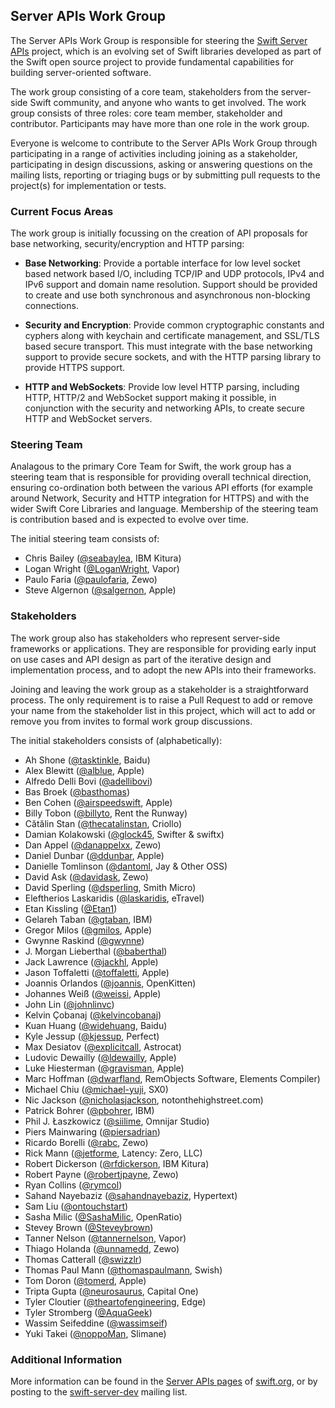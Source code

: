 ## Server APIs Work Group

The Server APIs Work Group is responsible for steering the [Swift Server APIs](http://swift.org/server-apis/) project, which is an evolving set of Swift libraries developed as part of the Swift open source project to provide fundamental capabilities for building server-oriented software.

The work group consisting of a core team, stakeholders from the server-side Swift community, and anyone who wants to get involved. The work group consists of three roles: core team member, stakeholder and contributor. Participants may have more than one role in the work group.

Everyone is welcome to contribute to the Server APIs Work Group through participating in a range of activities including joining as a stakeholder, participating in design discussions, asking or answering questions on the mailing lists, reporting or triaging bugs or by submitting pull requests to the project(s) for implementation or tests.

### <a name="focus-areas"></a>Current Focus Areas
The work group is initially focussing on the creation of API proposals for base networking, security/encryption and HTTP parsing:

* **Base Networking**: Provide a portable interface for low level socket based network based I/O, including TCP/IP and UDP protocols, IPv4 and IPv6 support and domain name resolution. Support should be provided to create and use both synchronous and asynchronous non-blocking connections.

* **Security and Encryption**: Provide common cryptographic constants and cyphers along with keychain and certificate management, and SSL/TLS based secure transport. This must integrate with the base networking support to provide secure sockets, and with the HTTP parsing library to provide HTTPS support.

* **HTTP and WebSockets**: Provide low level HTTP parsing, including HTTP, HTTP/2 and WebSocket support making it possible, in conjunction with the security and networking APIs, to create secure HTTP and WebSocket servers.

### <a name="steering-team"></a>Steering Team
Analagous to the primary Core Team for Swift, the work group has a steering team that is responsible for providing overall technical direction, ensuring co-ordination both between the various API efforts (for example around Network, Security and HTTP integration for HTTPS) and with the wider Swift Core Libraries and language. Membership of the steering team is contribution based and is expected to evolve over time.

The initial steering team consists of:

* Chris Bailey ([@seabaylea](https://github.com/seabaylea), IBM Kitura)
* Logan Wright ([@LoganWright](https://github.com/LoganWright), Vapor)
* Paulo Faria  ([@paulofaria](https://github.com/paulofaria), Zewo)
* Steve Algernon ([@salgernon](https://github.com/salgernon), Apple)

### <a name="stakeholders"></a>Stakeholders
The work group also has stakeholders who represent server-side frameworks or applications. They are responsible for providing early input on use cases and API design as part of the iterative design and implementation process, and to adopt the new APIs into their frameworks.

Joining and leaving the work group as a stakeholder is a straightforward process. The only requirement is to raise a Pull Request to add or remove your name from the stakeholder list in this project, which will act to add or remove you from invites to formal work group discussions.

The initial stakeholders consists of (alphabetically):

* Ah Shone ([@tasktinkle](https://github.com/tasktinkle), Baidu)
* Alex Blewitt ([@alblue](https://github.com/alblue), Apple)
* Alfredo Delli Bovi ([@adellibovi](https://github.com/adellibovi))
* Bas Broek ([@basthomas](https://github.com/basthomas))
* Ben Cohen ([@airspeedswift](http://github.com/airspeedswift), Apple)
* Billy Tobon ([@billyto](http://github.com/billyto), Rent the Runway)
* Cătălin Stan ([@thecatalinstan](https://github.com/thecatalinstan), Criollo)
* Damian Kolakowski ([@glock45](https://github.com/glock45), Swifter & swiftx)
* Dan Appel ([@danappelxx](https://github.com/danappelxx), Zewo)
* Daniel Dunbar ([@ddunbar](https://github.com/ddunbar), Apple)
* Danielle Tomlinson ([@dantoml](https://github.com/dantoml), Jay & Other OSS)
* David Ask ([@davidask](https://github.com/davidask), Zewo)
* David Sperling ([@dsperling](https://github.com/dsperling), Smith Micro)
* Eleftherios Laskaridis ([@laskaridis](https://github.com/laskaridis), eTravel)
* Etan Kissling ([@Etan1](https://github.com/Etan1))
* Gelareh Taban ([@gtaban](https://github.com/gtaban), IBM)
* Gregor Milos ([@gmilos](https://github.com/gmilos), Apple)
* Gwynne Raskind ([@gwynne](https://github.com/gwynne))
* J. Morgan Lieberthal ([@baberthal](https://github.com/baberthal))
* Jack Lawrence ([@jackhl](https://github.com/jackhl), Apple)
* Jason Toffaletti ([@toffaletti](https://github.com/toffaletti), Apple)
* Joannis Orlandos ([@joannis](https://github.com/joannis), OpenKitten)
* Johannes Weiß ([@weissi](https://github.com/weissi), Apple)
* John Lin ([@johnlinvc](https://github.com/johnlinvc))
* Kelvin Çobanaj ([@kelvincobanaj](https://github.com/kelvincobanaj))
* Kuan Huang ([@widehuang](https://github.com/Widehuang), Baidu)
* Kyle Jessup ([@kjessup](https://github.com/kjessup), Perfect)
* Max Desiatov ([@explicitcall](https://github.com/explicitcall), Astrocat)
* Ludovic Dewailly ([@ldewailly](https://github.com/ldewailly), Apple)
* Luke Hiesterman ([@gravisman](https://github.com/gravisman), Apple)
* Marc Hoffman ([@dwarfland](https://github.com/dwarfland), RemObjects Software, Elements Compiler)
* Michael Chiu ([@michael-yuji](https://github.com/michael-yuji), SX0)
* Nic Jackson ([@nicholasjackson](https://github.com/nicholasjackson), notonthehighstreet.com)
* Patrick Bohrer ([@pbohrer](https://github.com/pbohrer), IBM)
* Phil J. Łaszkowicz ([@siilime](https://github.com/siilime), Omnijar Studio)
* Piers Mainwaring ([@piersadrian](https://github.com/piersadrian))
* Ricardo Borelli ([@rabc](https://github.com/rabc), Zewo)
* Rick Mann ([@jetforme](https://github.com/jetforme), Latency: Zero, LLC)
* Robert Dickerson ([@rfdickerson](https://github.com/rfdickerson), IBM Kitura)
* Robert Payne ([@robertjpayne](https://github.com/robertjpayne), Zewo)
* Ryan Collins ([@rymcol](https://github.com/rymcol))
* Sahand Nayebaziz ([@sahandnayebaziz](https://github.com/sahandnayebaziz), Hypertext)
* Sam Liu ([@ontouchstart](https://github.com/ontouchstart))
* Sasha Milic ([@SashaMilic](https://github.com/sashamilic), OpenRatio)
* Stevey Brown ([@Steveybrown](https://github.com/steveybrown))
* Tanner Nelson ([@tannernelson](https://github.com/tannernelson), Vapor)
* Thiago Holanda ([@unnamedd](https://github.com/unnamedd), Zewo)
* Thomas Catterall ([@swizzlr](https://github.com/swizzlr))
* Thomas Paul Mann ([@thomaspaulmann](https://github.com/thomaspaulmann), Swish)
* Tom Doron ([@tomerd](https://github.com/tomerd), Apple)
* Tripta Gupta ([@neurosaurus](https://github.com/neurosaurus), Capital One)
* Tyler Cloutier ([@theartofengineering](https://github.com/theartofengineering), Edge)
* Tyler Stromberg ([@AquaGeek](https://github.com/AquaGeek))
* Wassim Seifeddine  ([@wassimseif](https://github.com/wassimseif))
* Yuki Takei ([@noppoMan](https://github.com/noppoMan), Slimane)


### Additional Information
More information can be found in the [Server APIs pages](http://swift.org/server-apis/) of [swift.org](http://swift.org), or by posting to the [swift-server-dev](https://lists.swift.org/mailman/listinfo/swift-server-dev) mailing list.
